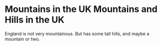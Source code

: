 Mountains in the UK
Mountains and Hills in the UK
===================
England is not very mountainous.
But has some tall hills, and maybe a mountain or two.


